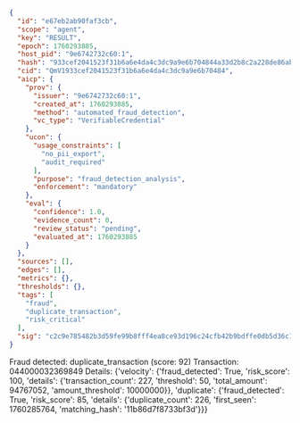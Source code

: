 ```json
{
  "id": "e67eb2ab90faf3cb",
  "scope": "agent",
  "key": "RESULT",
  "epoch": 1760293885,
  "host_pid": "9e6742732c60:1",
  "hash": "933cef2041523f31b6a6e4da4c3dc9a9e6b704844a33d2b8c2a228de86ab2757",
  "cid": "QmV1933cef2041523f31b6a6e4da4c3dc9a9e6b70484",
  "aicp": {
    "prov": {
      "issuer": "9e6742732c60:1",
      "created_at": 1760293885,
      "method": "automated_fraud_detection",
      "vc_type": "VerifiableCredential"
    },
    "ucon": {
      "usage_constraints": [
        "no_pii_export",
        "audit_required"
      ],
      "purpose": "fraud_detection_analysis",
      "enforcement": "mandatory"
    },
    "eval": {
      "confidence": 1.0,
      "evidence_count": 0,
      "review_status": "pending",
      "evaluated_at": 1760293885
    }
  },
  "sources": [],
  "edges": [],
  "metrics": {},
  "thresholds": {},
  "tags": [
    "fraud",
    "duplicate_transaction",
    "risk_critical"
  ],
  "sig": "c2c9e785482b3d59fe99b8fff4ea8ce93d196c24cfb42b9bdffe0db5d36c111a"
}
```

Fraud detected: duplicate_transaction (score: 92)
Transaction: 044000032369849
Details: {'velocity': {'fraud_detected': True, 'risk_score': 100, 'details': {'transaction_count': 227, 'threshold': 50, 'total_amount': 94767052, 'amount_threshold': 10000000}}, 'duplicate': {'fraud_detected': True, 'risk_score': 85, 'details': {'duplicate_count': 226, 'first_seen': 1760285764, 'matching_hash': '11b86d7f8733bf3d'}}}
